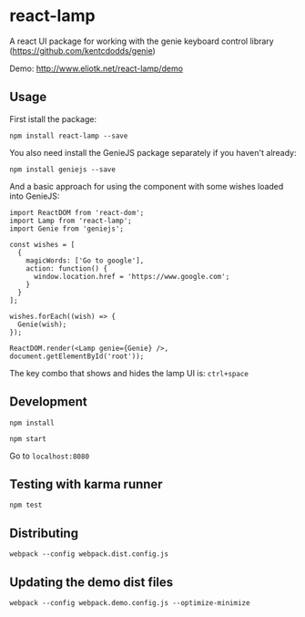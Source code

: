 # react-lamp

A react UI package for working with the genie keyboard control library (https://github.com/kentcdodds/genie)

Demo: http://www.eliotk.net/react-lamp/demo

## Usage

First istall the package:

`npm install react-lamp --save`

You also need install the GenieJS package separately if you haven't already:

`npm install geniejs --save`

And a basic approach for using the component with some wishes loaded into GenieJS:

```
import ReactDOM from 'react-dom';
import Lamp from 'react-lamp';
import Genie from 'geniejs';

const wishes = [
  {
    magicWords: ['Go to google'],
    action: function() {
      window.location.href = 'https://www.google.com';
    }
  }
];

wishes.forEach((wish) => {
  Genie(wish);
});

ReactDOM.render(<Lamp genie={Genie} />, document.getElementById('root'));
```

The key combo that shows and hides the lamp UI is: `ctrl+space`

## Development

`npm install`

`npm start`

Go to `localhost:8080`

## Testing with karma runner

`npm test`

## Distributing

`webpack --config webpack.dist.config.js`

## Updating the demo dist files

```
webpack --config webpack.demo.config.js --optimize-minimize
```
